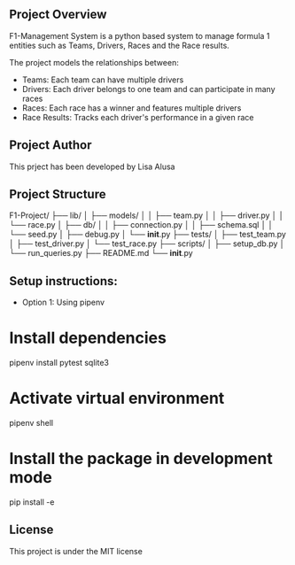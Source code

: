 ## Project Overview
F1-Management System is a python based system to manage formula 1 entities such as Teams, Drivers, Races and the Race results.

The project models the relationships between:
- Teams: Each team can have multiple drivers
- Drivers: Each driver belongs to one team and can participate in many races
- Races: Each race has a winner and features multiple drivers
- Race Results: Tracks each driver's performance in a given race

## Project Author
This prject has been developed by Lisa Alusa

## Project Structure
F1-Project/
├── lib/
│   ├── models/
│   │   ├── team.py
│   │   ├── driver.py
│   │   └── race.py
│   ├── db/
│   │   ├── connection.py
│   │   ├── schema.sql
│   │   └── seed.py
│   ├── debug.py
│   └── __init__.py
├── tests/
│   ├── test_team.py
│   ├── test_driver.py
│   └── test_race.py
├── scripts/
│   ├── setup_db.py
│   └── run_queries.py
├── README.md
└── __init__.py

## Setup instructions: 
- Option 1: Using pipenv
# Install dependencies
pipenv install pytest sqlite3

# Activate virtual environment 
pipenv shell

# Install the package in development mode
pip install -e

## License
This project is under the MIT license